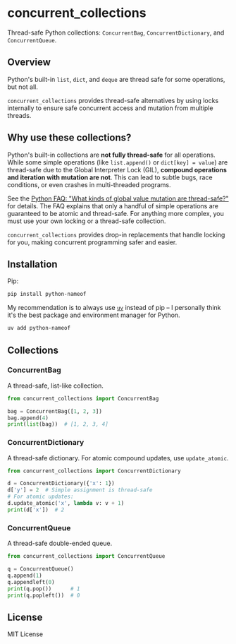 # concurrent_collections

Thread-safe Python collections: `ConcurrentBag`, `ConcurrentDictionary`, and `ConcurrentQueue`.

## Overview

Python's built-in `list`, `dict`, and `deque` are thread safe for some operations, but not all. 

`concurrent_collections` provides thread-safe alternatives by using locks internally to ensure safe concurrent access and mutation from multiple threads.

## Why use these collections?

Python's built-in collections are **not fully thread-safe** for all operations. While some simple operations (like `list.append()` or `dict[key] = value`) are thread-safe due to the Global Interpreter Lock (GIL), **compound operations and iteration with mutation are not**. This can lead to subtle bugs, race conditions, or even crashes in multi-threaded programs.

See the [Python FAQ: "What kinds of global value mutation are thread-safe?"](https://docs.python.org/3/faq/library.html#what-kinds-of-global-value-mutation-are-thread-safe) for details. The FAQ explains that only a handful of simple operations are guaranteed to be atomic and thread-safe. For anything more complex, you must use your own locking or a thread-safe collection.

`concurrent_collections` provides drop-in replacements that handle locking for you, making concurrent programming safer and easier.

## Installation

Pip:

```bash
pip install python-nameof
```

My recommendation is to always use [`uv`](https://docs.astral.sh/uv/) instead of pip – I personally think it's the best package and environment manager for Python.

```bash
uv add python-nameof
```

## Collections

### ConcurrentBag

A thread-safe, list-like collection.

```python
from concurrent_collections import ConcurrentBag

bag = ConcurrentBag([1, 2, 3])
bag.append(4)
print(list(bag))  # [1, 2, 3, 4]
```

### ConcurrentDictionary

A thread-safe dictionary. For atomic compound updates, use `update_atomic`.

```python
from concurrent_collections import ConcurrentDictionary

d = ConcurrentDictionary({'x': 1})
d['y'] = 2  # Simple assignment is thread-safe
# For atomic updates:
d.update_atomic('x', lambda v: v + 1)
print(d['x'])  # 2
```

### ConcurrentQueue

A thread-safe double-ended queue.

```python
from concurrent_collections import ConcurrentQueue

q = ConcurrentQueue()
q.append(1)
q.appendleft(0)
print(q.pop())      # 1
print(q.popleft())  # 0
```

## License

MIT License